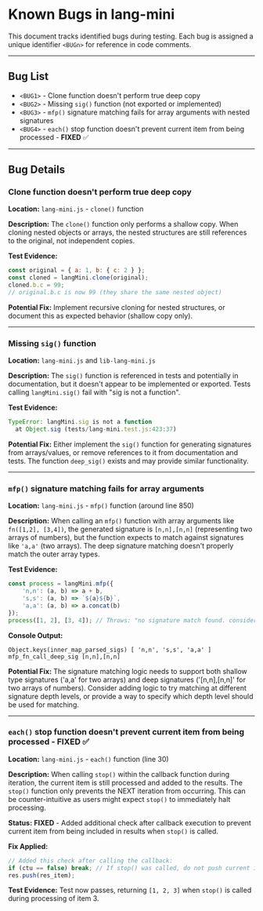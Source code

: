 # Known Bugs in lang-mini

This document tracks identified bugs during testing. Each bug is assigned a unique identifier `<BUGn>` for reference in code comments.

---

## Bug List

- `<BUG1>` - Clone function doesn't perform true deep copy
- `<BUG2>` - Missing `sig()` function (not exported or implemented)
- `<BUG3>` - `mfp()` signature matching fails for array arguments with nested signatures
- `<BUG4>` - `each()` stop function doesn't prevent current item from being processed - **FIXED** ✅

---

## Bug Details

### <BUG1> Clone function doesn't perform true deep copy

**Location:** `lang-mini.js` - `clone()` function

**Description:** The `clone()` function only performs a shallow copy. When cloning nested objects or arrays, the nested structures are still references to the original, not independent copies.

**Test Evidence:**
```javascript
const original = { a: 1, b: { c: 2 } };
const cloned = langMini.clone(original);
cloned.b.c = 99;
// original.b.c is now 99 (they share the same nested object)
```

**Potential Fix:** Implement recursive cloning for nested structures, or document this as expected behavior (shallow copy only).

---

### <BUG2> Missing `sig()` function

**Location:** `lang-mini.js` and `lib-lang-mini.js`

**Description:** The `sig()` function is referenced in tests and potentially in documentation, but it doesn't appear to be implemented or exported. Tests calling `langMini.sig()` fail with "sig is not a function".

**Test Evidence:**
```javascript
TypeError: langMini.sig is not a function
  at Object.sig (tests/lang-mini.test.js:423:37)
```

**Potential Fix:** Either implement the `sig()` function for generating signatures from arrays/values, or remove references to it from documentation and tests. The function `deep_sig()` exists and may provide similar functionality.

---

### <BUG3> `mfp()` signature matching fails for array arguments

**Location:** `lang-mini.js` - `mfp()` function (around line 850)

**Description:** When calling an `mfp()` function with array arguments like `fn([1,2], [3,4])`, the generated signature is `[n,n],[n,n]` (representing two arrays of numbers), but the function expects to match against signatures like `'a,a'` (two arrays). The deep signature matching doesn't properly match the outer array types.

**Test Evidence:**
```javascript
const process = langMini.mfp({
    'n,n': (a, b) => a + b,
    's,s': (a, b) => `${a}${b}`,
    'a,a': (a, b) => a.concat(b)
});
process([1, 2], [3, 4]); // Throws: "no signature match found. consider using a default signature. mfp_fn_call_deep_sig: [n,n],[n,n]"
```

**Console Output:**
```
Object.keys(inner_map_parsed_sigs) [ 'n,n', 's,s', 'a,a' ]
mfp_fn_call_deep_sig [n,n],[n,n]
```

**Potential Fix:** The signature matching logic needs to support both shallow type signatures ('a,a' for two arrays) and deep signatures ('[n,n],[n,n]' for two arrays of numbers). Consider adding logic to try matching at different signature depth levels, or provide a way to specify which depth level should be used for matching.

---

### <BUG4> `each()` stop function doesn't prevent current item from being processed - **FIXED** ✅

**Location:** `lang-mini.js` - `each()` function (line 30)

**Description:** When calling `stop()` within the callback function during iteration, the current item is still processed and added to the results. The `stop()` function only prevents the NEXT iteration from occurring. This can be counter-intuitive as users might expect `stop()` to immediately halt processing.

**Status:** **FIXED** - Added additional check after callback execution to prevent current item from being included in results when `stop()` is called.

**Fix Applied:**
```javascript
// Added this check after calling the callback:
if (ctu == false) break; // If stop() was called, do not push current item
res.push(res_item);
```

**Test Evidence:** Test now passes, returning `[1, 2, 3]` when `stop()` is called during processing of item 3.
